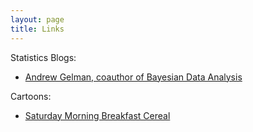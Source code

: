 ```yaml
---
layout: page
title: Links
---
```

  
Statistics Blogs:

- [Andrew Gelman, coauthor of Bayesian Data Analysis](andrewgelman.com)

Cartoons:

- [Saturday Morning Breakfast Cereal](www.smbc-comics.com)